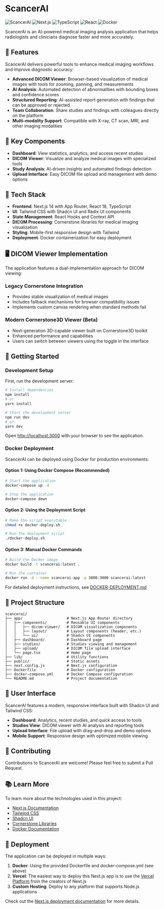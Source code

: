 # ScancerAI

![ScancerAI](https://img.shields.io/badge/ScancerAI-Medical%20Imaging%20Analysis-blue)
![Next.js](https://img.shields.io/badge/Next.js-14-black)
![TypeScript](https://img.shields.io/badge/TypeScript-5-blue)
![React](https://img.shields.io/badge/React-18-61DAFB)
![Docker](https://img.shields.io/badge/Docker-Ready-2496ED)

ScancerAI is an AI-powered medical imaging analysis application that helps radiologists and clinicians diagnose faster and more accurately.

## 🚀 Features

ScancerAI delivers powerful tools to enhance medical imaging workflows and improve diagnostic accuracy:

- **Advanced DICOM Viewer**: Browser-based visualization of medical images with tools for zooming, panning, and measurements
- **AI Analysis**: Automated detection of abnormalities with bounding boxes and confidence scores
- **Structured Reporting**: AI-assisted report generation with findings that can be approved or rejected
- **Team Collaboration**: Share studies and findings with colleagues directly on the platform
- **Multi-modality Support**: Compatible with X-ray, CT scan, MRI, and other imaging modalities

## 🏥 Key Components

- **Dashboard**: View statistics, analytics, and access recent studies
- **DICOM Viewer**: Visualize and analyze medical images with specialized tools
- **Study Analysis**: AI-driven insights and automated findings detection
- **Upload Interface**: Easy DICOM file upload and management with demo options

## 🔧 Tech Stack

- **Frontend**: Next.js 14 with App Router, React 18, TypeScript
- **UI**: Tailwind CSS with Shadcn UI and Radix UI components
- **State Management**: React Hooks and Context API
- **DICOM Processing**: Cornerstone libraries for medical imaging visualization
- **Styling**: Mobile-first responsive design with Tailwind
- **Deployment**: Docker containerization for easy deployment

## 🖥️ DICOM Viewer Implementation

The application features a dual-implementation approach for DICOM viewing:

### Legacy Cornerstone Integration
- Provides stable visualization of medical images
- Includes fallback mechanisms for browser compatibility issues
- Implements custom canvas rendering when standard methods fail

### Modern Cornerstone3D Viewer (Beta)
- Next-generation 3D-capable viewer built on Cornerstone3D toolkit
- Enhanced performance and capabilities
- Users can switch between viewers using the toggle in the interface

## 🚦 Getting Started

### Development Setup

First, run the development server:

```bash
# Install dependencies
npm install
# or
yarn install

# Start the development server
npm run dev
# or
yarn dev
```

Open [http://localhost:3000](http://localhost:3000) with your browser to see the application.

### Docker Deployment

ScancerAI can be deployed using Docker for production environments:

#### Option 1: Using Docker Compose (Recommended)

```bash
# Start the application
docker-compose up -d

# Stop the application
docker-compose down
```

#### Option 2: Using the Deployment Script

```bash
# Make the script executable
chmod +x docker-deploy.sh

# Run the deployment script
./docker-deploy.sh
```

#### Option 3: Manual Docker Commands

```bash
# Build the Docker image
docker build -t scancerai:latest .

# Run the container
docker run -d --name scancerai-app -p 3000:3000 scancerai:latest
```

For detailed deployment instructions, see [DOCKER-DEPLOYMENT.md](DOCKER-DEPLOYMENT.md)

## 📁 Project Structure

```
scancerai/
├── app/                    # Next.js App Router directory
│   ├── components/         # Reusable UI components
│   │   ├── dicom-viewer/   # DICOM visualization components
│   │   ├── layout/         # Layout components (header, etc.)
│   │   └── ui/             # Shadcn UI components
│   ├── dashboard/          # Dashboard page
│   ├── studies/            # Studies viewing and management
│   ├── upload/             # DICOM file upload interface
│   └── page.tsx            # Home page
├── lib/                    # Utility functions
├── public/                 # Static assets
├── next.config.js          # Next.js configuration
├── Dockerfile              # Docker configuration
├── docker-compose.yml      # Docker Compose configuration
└── README.md               # Project documentation
```

## 📱 User Interface

ScancerAI features a modern, responsive interface built with Shadcn UI and Tailwind CSS:

- **Dashboard**: Analytics, recent studies, and quick access to tools
- **Studies View**: DICOM viewer with AI analysis and reporting tools
- **Upload Interface**: File upload with drag-and-drop and demo options
- **Mobile Support**: Responsive design with optimized mobile viewing

## 🔄 Contributing

Contributions to ScancerAI are welcome! Please feel free to submit a Pull Request.

## 📚 Learn More

To learn more about the technologies used in this project:

- [Next.js Documentation](https://nextjs.org/docs)
- [Tailwind CSS](https://tailwindcss.com/docs)
- [Shadcn UI](https://ui.shadcn.com)
- [Cornerstone Libraries](https://cornerstonejs.org)
- [Docker Documentation](https://docs.docker.com)

## 🚀 Deployment

The application can be deployed in multiple ways:

1. **Docker**: Using the provided Dockerfile and docker-compose.yml (see above)
2. **Vercel**: The easiest way to deploy this Next.js app is to use the [Vercel Platform](https://vercel.com/new) from the creators of Next.js
3. **Custom Hosting**: Deploy to any platform that supports Node.js applications

Check out the [Next.js deployment documentation](https://nextjs.org/docs/app/building-your-application/deploying) for more details.
